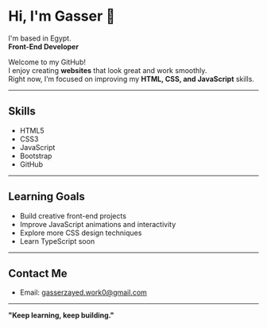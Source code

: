 # Hi, I'm Gasser 👋
I'm based in Egypt.  
**Front-End Developer**

Welcome to my GitHub!  
I enjoy creating **websites** that look great and work smoothly.  
Right now, I’m focused on improving my **HTML, CSS, and JavaScript** skills.

---

## Skills
- HTML5
- CSS3
- JavaScript
- Bootstrap
- GitHub

---

## Learning Goals
- Build creative front-end projects
- Improve JavaScript animations and interactivity
- Explore more CSS design techniques
- Learn TypeScript soon

---

## Contact Me
- Email: gasserzayed.work0@gmail.com

---

**"Keep learning, keep building."**
